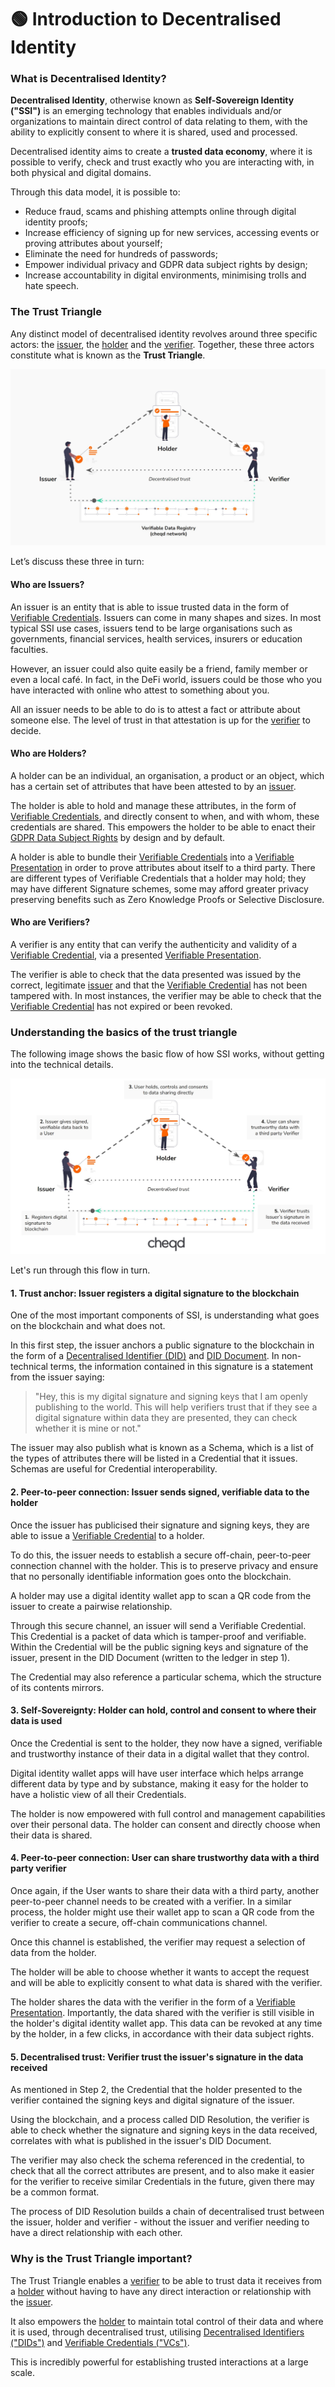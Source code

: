 # 🟢 Introduction to Decentralised Identity

### What is Decentralised Identity? <a href="#what-is-self-sovereign-identity-ssi" id="what-is-self-sovereign-identity-ssi"></a>

**Decentralised Identity**, otherwise known as **Self-Sovereign Identity ("SSI")** is an emerging technology that enables individuals and/or organizations to maintain direct control of data relating to them, with the ability to explicitly consent to where it is shared, used and processed.

Decentralised identity aims to create a **trusted data economy**, where it is possible to verify, check and trust exactly who you are interacting with, in both physical and digital domains.&#x20;

Through this data model, it is possible to:

* Reduce fraud, scams and phishing attempts online through digital identity proofs;
* Increase efficiency of signing up for new services, accessing events or proving attributes about yourself;
* Eliminate the need for hundreds of passwords;
* Empower individual privacy and GDPR data subject rights by design;
* Increase accountability in digital environments, minimising trolls and hate speech.

### The Trust Triangle

Any distinct model of decentralised identity revolves around three specific actors: the [issuer](./#bccf), the [holder](./#1776) and the [verifier](./#d449). Together, these three actors constitute what is known as the **Trust Triangle**.

![Self-Sovereign Identity Trust Triangle: Basic](<../../.gitbook/assets/cheqd trust triangle no explanations.jpg>)

Let’s discuss these three in turn:

#### Who are Issuers? <a href="#bccf" id="bccf"></a>

An issuer is an entity that is able to issue trusted data in the form of [Verifiable Credentials](what-is-a-verifiable-credential-vc/). Issuers can come in many shapes and sizes. In most typical SSI use cases, issuers tend to be large organisations such as governments, financial services, health services, insurers or education faculties.&#x20;

However, an issuer could also quite easily be a friend, family member or even a local café. In fact, in the DeFi world, issuers could be those who you have interacted with online who attest to something about you.&#x20;

All an issuer needs to be able to do is to attest a fact or attribute about someone else. The level of trust in that attestation is up for the [verifier](./#d449) to decide.

#### Who are Holders? <a href="#1776" id="1776"></a>

A holder can be an individual, an organisation, a product or an object, which has a certain set of attributes that have been attested to by an [issuer](./#bccf).&#x20;

The holder is able to hold and manage these attributes, in the form of [Verifiable Credentials](what-is-a-verifiable-credential-vc/), and directly consent to when, and with whom, these credentials are shared. This empowers the holder to be able to enact their [GDPR Data Subject Rights](https://gdpr-info.eu/chapter-3/) by design and by default.&#x20;

A holder is able to bundle their [Verifiable Credentials](what-is-a-verifiable-credential-vc/) into a [Verifiable Presentation](what-is-a-verifiable-credential-vc/what-is-a-verifiable-presentation.md) in order to prove attributes about itself to a third party. There are different types of Verifiable Credentials that a holder may hold; they may have different Signature schemes, some may afford greater privacy preserving benefits such as Zero Knowledge Proofs or Selective Disclosure.

#### Who are Verifiers? <a href="#d449" id="d449"></a>

A verifier is any entity that can verify the authenticity and validity of a [Verifiable Credential](what-is-a-verifiable-credential-vc/), via a presented [Verifiable Presentation](what-is-a-verifiable-credential-vc/what-is-a-verifiable-presentation.md).&#x20;

The verifier is able to check that the data presented was issued by the correct, legitimate [issuer](./#bccf) and that the [Verifiable Credential](what-is-a-verifiable-credential-vc/) has not been tampered with. In most instances, the verifier may be able to check that the [Verifiable Credential](what-is-a-verifiable-credential-vc/) has not expired or been revoked.&#x20;

### Understanding the basics of the trust triangle

The following image shows the basic flow of how SSI works, without getting into the technical details.&#x20;

![Self-sovereign identity Trust Triangle: Simplified explanation](<../../.gitbook/assets/Trust Triangle - simplified explanation.jpg>)

Let's run through this flow in turn.

#### **1. Trust anchor:** Issuer registers a digital signature to the blockchain

One of the most important components of SSI, is understanding what goes on the blockchain and what does not.

In this first step, the issuer anchors a public signature to the blockchain in the form of a [Decentralised Identifier (DID)](what-is-a-decentralised-identifier-did/#what-is-a-did) and [DID Document](what-is-a-decentralised-identifier-did/#what-is-a-did-document). In non-technical terms, the information contained in this signature is a statement from the issuer saying:

> "Hey, this is my digital signature and signing keys that I am openly publishing to the world. This will help verifiers trust that if they see a digital signature within data they are presented, they can check whether it is mine or not."

The issuer may also publish what is known as a Schema, which is a list of the types of attributes there will be listed in a Credential that it issues. Schemas are useful for Credential interoperability.&#x20;

#### 2. **Peer-to-peer connection**: Issuer sends signed, verifiable data to the holder&#x20;

Once the issuer has publicised their signature and signing keys, they are able to issue a [Verifiable Credential](what-is-a-verifiable-credential-vc/) to a holder.&#x20;

To do this, the issuer needs to establish a secure off-chain, peer-to-peer connection channel with the holder. This is to preserve privacy and ensure that no personally identifiable information goes onto the blockchain.

A holder may use a digital identity wallet app to scan a QR code from the issuer to create a pairwise relationship.&#x20;

Through this secure channel, an issuer will send a Verifiable Credential. This Credential is a packet of data which is tamper-proof and verifiable. Within the Credential will be the public signing keys and signature of the issuer, present in the DID Document (written to the ledger in step 1).

The Credential may also reference a particular schema, which the structure of its contents mirrors.&#x20;

#### 3. **Self-Sovereignty:** Holder can hold, control and consent to where their data is used

Once the Credential is sent to the holder, they now have a signed, verifiable and trustworthy instance of their data in a digital wallet that they control.

Digital identity wallet apps will have user interface which helps arrange different data by type and by substance, making it easy for the holder to have a holistic view of all their Credentials.&#x20;

The holder is now empowered with full control and management capabilities over their personal data. The holder can consent and directly choose when their data is shared.

#### 4. **Peer-to-peer connection:** User can share trustworthy data with a third party verifier&#x20;

Once again, if the User wants to share their data with a third party, another peer-to-peer channel needs to be created with a verifier. In a similar process, the holder might use their wallet app to scan a QR code from the verifier to create a secure, off-chain communications channel.

Once this channel is established, the verifier may request a selection of data from the holder.&#x20;

The holder will be able to choose whether it wants to accept the request and will be able to explicitly consent to what data is shared with the verifier.

The holder shares the data with the verifier in the form of a [Verifiable Presentation](what-is-a-verifiable-credential-vc/what-is-a-verifiable-presentation.md). Importantly, the data shared with the verifier is still visible in the holder's digital identity wallet app. This data can be revoked at any time by the holder, in a few clicks, in accordance with their data subject rights.

#### 5. **Decentralised trust:** Verifier trust the issuer's signature in the data received

As mentioned in Step 2, the Credential that the holder presented to the verifier contained the signing keys and digital signature of the issuer.&#x20;

Using the blockchain, and a process called DID Resolution, the verifier is able to check whether the signature and signing keys in the data received, correlates with what is published in the issuer's DID Document.&#x20;

The verifier may also check the schema referenced in the credential, to check that all the correct attributes are present, and to also make it easier for the verifier to receive similar Credentials in the future, given there may be a common format.

The process of DID Resolution builds a chain of decentralised trust between the issuer, holder and verifier - without the issuer and verifier needing to have a direct relationship with each other.

### Why is the Trust Triangle important?

The Trust Triangle enables a [verifier](./#d449) to be able to trust data it receives from a [holder](./#1776) without having to have any direct interaction or relationship with the [issuer](./#bccf).

It also empowers the [holder](./#1776) to maintain total control of their data and where it is used, through decentralised trust, utilising [Decentralised Identifiers ("DIDs")](what-is-a-decentralised-identifier-did/) and [Verifiable Credentials ("VCs")](what-is-a-verifiable-credential-vc/).

This is incredibly powerful for establishing trusted interactions at a large scale.

